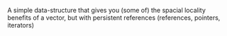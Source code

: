 A simple data-structure that gives you (some of) the spacial locality benefits of a vector, but with persistent references (references, pointers, iterators)
